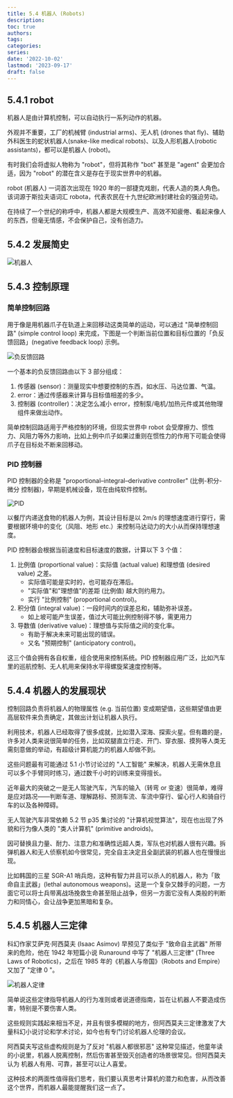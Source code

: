 ```yaml
---
title: 5.4 机器人 (Robots)
description: 
toc: true
authors:
tags:
categories:
series:
date: '2022-10-02'
lastmod: '2023-09-17'
draft: false
---
```

## 5.4.1 robot

机器人是由计算机控制，可以自动执行一系列动作的机器。

外观并不重要，工厂的机械臂 (industrial arms)、无人机 (drones that fly)、辅助外科医生的蛇状机器人(snake-like medical robots)、以及人形机器人(robotic assistants)，都可以是机器人 (robot)。

有时我们会将虚拟人物称为 "robot"，但将其称作 "bot" 甚至是 "agent" 会更加合适，因为 "robot" 的潜在含义是存在于现实世界中的机器。

robot (机器人) 一词首次出现在 1920 年的一部捷克戏剧，代表人造的类人角色。该词源于斯拉夫语词汇 robota，代表农民在十九世纪欧洲封建社会的强迫劳动。

在持续了一个世纪的称呼中，机器人都是大规模生产、高效不知疲倦、看起来像人的东西，但毫无情感，不会保护自己，没有创造力。

## 5.4.2 发展简史

![机器人](https://zyin-1309341307.cos.ap-nanjing.myqcloud.com/note/%E6%9C%BA%E5%99%A8%E4%BA%BA.jpg)

## 5.4.3 控制原理

### 简单控制回路

用于像是用机器爪子在轨道上来回移动这类简单的运动，可以通过 "简单控制回路" (simple control loop) 来完成，下图是一个判断当前位置和目标位置的「负反馈回路」(negative feedback loop) 示例。

![负反馈回路](https://zyin-1309341307.cos.ap-nanjing.myqcloud.com/note/1675504258699.png)

一个基本的负反馈回路由以下 3 部分组成：

1. 传感器 (sensor)：测量现实中想要控制的东西，如水压、马达位置、气温。
2. error：通过传感器来计算与目标值相差的多少。
3. 控制器 (controller)：决定怎么减小 error，控制泵/电机/加热元件或其他物理组件来做出动作。

简单控制回路适用于严格控制的环境，但现实世界中 robot 会受摩擦力、惯性力、风阻力等外力影响，比如上例中爪子如果过重则在惯性力的作用下可能会使得爪子在目标处不断来回移动。

### PID 控制器

PID 控制器的全称是 "proportional–integral–derivative controller" (比例-积分-微分 控制器)，早期是机械设备，现在由纯软件控制。

![PID](https://zyin-1309341307.cos.ap-nanjing.myqcloud.com/note/1675506346709.png)

以餐厅内递送食物的机器人为例，其设计目标是以 2m/s 的理想速度进行穿行，需要根据环境中的变化（风阻、地形 etc.）来控制马达动力的大小从而保持理想速度。

PID 控制器会根据当前速度和目标速度的数据，计算以下 3 个值：

1. 比例值 (proportional value)：实际值 (actual value) 和理想值 (desired value) 之差。
	- 实际值可能是实时的，也可能存在滞后。
	-  "实际值"和"理想值"的差距 (比例值) 越大则约用力。
	- 实行 "比例控制" (proportional control)。
2. 积分值 (integral value)：一段时间内的误差总和，辅助弥补误差。
	- 如上坡可能产生误差，值过大可能比例控制得不够，需更用力
3. 导数值 (derivative value)：理想值与实际值之间的变化率。
	- 有助于解决未来可能出现的错误。
	- 又名 "预期控制" (anticipatory control)。

这三个值会拥有各自权重，组合使用来控制系统。PID 控制器应用广泛，比如汽车里的巡航控制、无人机用来保持水平得螺旋桨速度控制等。

## 5.4.4 机器人的发展现状

控制回路负责将机器人的物理属性 (e.g. 当前位置) 变成期望值，这些期望值由更高层软件来负责确定，其做出计划让机器人执行。

利用技术，机器人已经取得了很多成就，比如潜入深海、探索火星。但有趣的是，许多对人类来说很简单的任务，比如双腿直立行走、开门、穿衣服、摸狗等人类无需刻意做的举动，有超级计算机能力的机器人却做不到。

这些问题最有可能通过 5.1 小节讨论过的 "人工智能" 来解决，机器人无需休息且可以多个手臂同时练习，通过数千小时的训练来变得擅长。

近年最大的突破之一是无人驾驶汽车，汽车的输入（转弯 or 变速）很简单，难得是应对路况——判断车道、理解路标、预测车流、车流中穿行、留心行人和骑自行车的以及各种障碍。

无人驾驶汽车非常依赖 5.2 节 p35 集讨论的 "计算机视觉算法"，现在也出现了外貌和行为像人类的 "类人计算机" (primitive androids)。

因可替换且力量、耐力、注意力和准确性远超人类，军队也对机器人很有兴趣。拆弹机器人和无人侦察机如今很常见，完全自主决定且全副武装的机器人也在慢慢出现。

比如韩国的三星 SGR-A1 哨兵炮，这种有智力并且可以杀人的机器人，称为「致命自主武器」(lethal autonomous weapons)。这是一个复杂又棘手的问题，一方面它可以将士兵带离战场挽救生命甚至阻止战争，但另一方面它没有人类般的判断力和同情心，会让战争更加黑暗和复杂。

## 5.4.5 机器人三定律

科幻作家艾萨克·阿西莫夫 (Isaac Asimov) 早预见了类似于 "致命自主武器" 所带来的危险，他在 1942 年短篇小说 Runaround 中写了 "机器人三定律" (Three Laws of Robotics)，之后在 1985 年的《机器人与帝国》（Robots and Empire）又加了 "定律 0 "。

![机器人定律](https://zyin-1309341307.cos.ap-nanjing.myqcloud.com/note/1675506611298.png)

简单说这些定律指导机器人的行为准则或者说道德指南，旨在让机器人不要造成伤害，特别是不要伤害人类。

这些规则实践起来相当不足，并且有很多模糊的地方，但阿西莫夫三定律激发了大量科幻小说讨论和学术讨论，如今也有专门讨论机器人伦理的会议。

阿西莫夫写这些虚构规则是为了反对 "机器人都很邪恶" 这种常见描述，他童年读的小说里，机器人脱离控制，然后伤害甚至毁灭创造者的场景很常见。但阿西莫夫认为 机器人有用、可靠，甚至可以让人喜爱。

这种技术的两面性值得我们思考，我们要认真思考计算机的潜力和危害，从而改善这个世界，而机器人最能提醒我们这一点了。